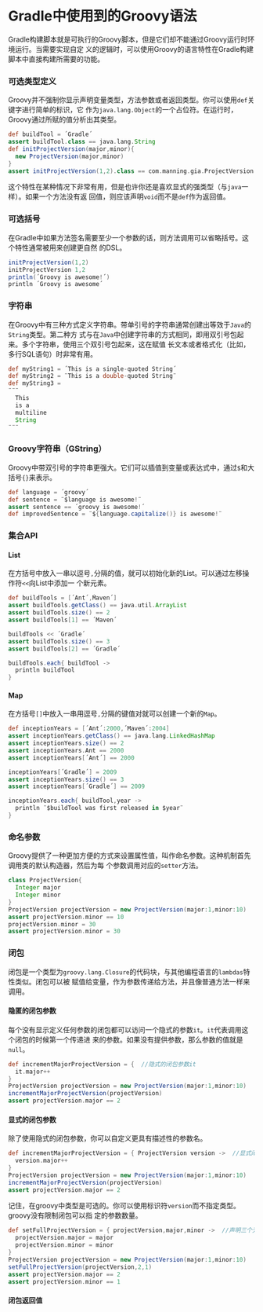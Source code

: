 Gradle中使用到的Groovy语法
=======================
Gradle构建脚本就是可执行的Groovy脚本，但是它们却不能通过Groovy运行时环境运行。当需要实现自定
义的逻辑时，可以使用Groovy的语言特性在Gradle构建脚本中直接构建所需要的功能。

### 可选类型定义
Groovy并不强制你显示声明变量类型，方法参数或者返回类型。你可以使用`def`关键字进行简单的标识，它
作为`java.lang.Object`的一个占位符。在运行时，Groovy通过所赋的值分析出其类型。

```groovy
def buildTool = ´Gradle´
assert buildTool.class == java.lang.String
def initProjectVersion(major,minor){
  new ProjectVersion(major,minor)
}
assert initProjectVersion(1,2).class == com.manning.gia.ProjectVersion
```
这个特性在某种情况下非常有用，但是也许你还是喜欢显式的强类型（与`java`一样）。如果一个方法没有返
回值，则应该声明`void`而不是`def`作为返回值。

### 可选括号
在Gradle中如果方法签名需要至少一个参数的话，则方法调用可以省略括号。这个特性通常被用来创建更自然
的DSL。
```groovy
initProjectVersion(1,2)
initProjectVersion 1,2
println(´Groovy is awesome!´)
println ´Groovy is awesome´
```

### 字符串
在Groovy中有三种方式定义字符串。带单引号的字符串通常创建出等效于`Java`的`String`类型。第二种方
式与在`Java`中创建字符串的方式相同，即用双引号包起来。多个字符串，使用三个双引号包起来，这在赋值
长文本或者格式化（比如，多行SQL语句）时非常有用。
```groovy
def myString1 = ´This is a single-quoted String´
def myString2 = ¨This is a double-quoted String¨
def myString3 =
¨¨¨
  This
  is a
  multiline
  String
¨¨¨
```

### Groovy字符串（GString）
Groovy中带双引号的字符串更强大。它们可以插值到变量或表达式中，通过`$`和大括号`{}`来表示。
```groovy
def language = ´groovy´
def sentence = ¨$language is awesome!¨
assert sentence == ´groovy is awesome!´
def improvedSentence = ¨${language.capitalize()} is awesome!¨
```

### 集合API
#### List
在方括号中放入一串以逗号`,`分隔的值，就可以初始化新的List。可以通过左移操作符`<<`向List中添加一
个新元素。
```groovy
def buildTools = [´Ant´,Ḿaven´]
assert buildTools.getClass() == java.util.ArrayList
assert buildTools.size() == 2
assert buildTools[1] == ´Maven´

buildTools << ´Gradle´
assert buildTools.size() == 3
assert buildTools[2] == ´Gradle´

buildTools.each{ buildTool ->
  println buildTool
}
```
#### Map
在方括号`[]`中放入一串用逗号`,`分隔的键值对就可以创建一个新的`Map`。
```groovy
def inceptionYears = [´Ant´:2000,´Maven´:2004]
assert inceptionYears.getClass() == java.lang.LinkedHashMap
assert inceptionYears.size() == 2
assert inceptionYears.Ant == 2000
assert inceptionYears[´Ant´] == 2000

inceptionYears[´Gradle´] = 2009
assert inceptionYears.size() == 3
assert inceptionYears[´Gradle´] == 2009

inceptionYears.each{ buildTool,year ->
  println ¨$buildTool was first released in $year¨
}
```

### 命名参数
Groovy提供了一种更加方便的方式来设置属性值，叫作命名参数。这种机制首先调用类的默认构造器，然后为每
个参数调用对应的`setter`方法。
```groovy
class ProjectVersion{
  Integer major
  Integer minor
}
ProjectVersion projectVersion = new ProjectVersion(major:1,minor:10)
assert projectVersion.minor == 10
projectVersion.minor = 30
assert projectVersion.minor = 30
```

### 闭包
闭包是一个类型为`groovy.lang.Closure`的代码块，与其他编程语言的`lambdas`特性类似。闭包可以被
赋值给变量，作为参数传递给方法，并且像普通方法一样来调用。
#### 隐匿的闭包参数
每个没有显示定义任何参数的闭包都可以访问一个隐式的参数`it`。`it`代表调用这个闭包的时候第一个传递进
来的参数。如果没有提供参数，那么参数的值就是`null`。
```groovy
def incrementMajorProjectVersion = {  //隐式的闭包参数it
  it.major++
}
ProjectVersion projectVersion = new ProjectVersion(major:1,minor:10)
incrementMajorProjectVersion(projectVersion)
assert projectVersion.major == 2
```
#### 显式的闭包参数
除了使用隐式的闭包参数，你可以自定义更具有描述性的参数名。
```groovy
def incrementMajorProjectVersion = { ProjectVersion version ->  //显式闭包参数
  version.major++
}
ProjectVersion projectVersion = new ProjectVersion(major:1,minor:10)
incrementMajorProjectVersion(projectVersion)
assert projectVersion.major == 2
```
记住，在groovy中类型是可选的。你可以使用标识符`version`而不指定类型。groovy没有限制闭包可以指
定的参数数量。
```groovy
def setFullProjectVersion = { projectVersion,major,minor ->  //声明三个无类型闭包参数
  projectVersion.major = major
  projectVersion.minor = minor
}
ProjectVersion projectVersion = new ProjectVersion(major:1,minor:10)
setFullProjectVersion(projectVersion,2,1)
assert projectVersion.major == 2
assert projectVersion.minor == 1
```
#### 闭包返回值
